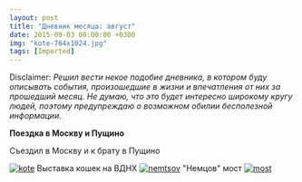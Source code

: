 ```yaml
---
layout: post
title: "Дневник месяца: август"
date: 2015-09-03 00:00:00 +0300
img: "kote-764x1024.jpg"
tags: [Imported]
---
```


Disclaimer:
_Решил вести некое подобие дневника, в котором буду описывать события, произошедшие в жизни и впечатления от них за прошедший месяц. Не думаю, что это будет интересно широкому кругу людей, поэтому предупреждаю о возможном обилии бесполезной информации._

**Поездка в Москву и Пущино**

Съездил в Москву и к брату в Пущино

[![kote](/blog/assets/img/kote-764x1024.jpg)](https://vlaim.s3.amazonaws.com/uploads/2015/09/kote.jpg) Выставка кошек на ВДНХ [![nemtsov](/blog/assets/img/nemtsov-1024x764.jpg)](https://vlaim.s3.amazonaws.com/uploads/2015/09/nemtsov.jpg) "Немцов" мост [![most](/blog/assets/img/most-1024x764.jpg)](https://vlaim.s3.amazonaws.com/uploads/2015/09/most.jpg)